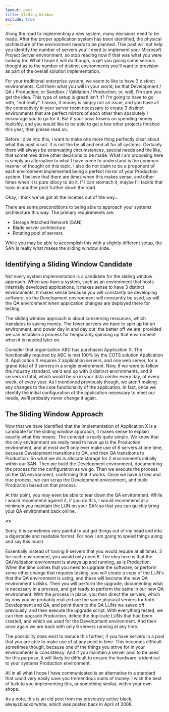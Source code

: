 ```yaml
---
layout: post
title: Sliding Window
exclude: true
---
```


Along the road to implementing a new system, many decisions need to be made. After the proper application system has been identified, the physical architecture of the environment needs to be planned. This post will not help you identify the number of servers you'll need to implement your Microsoft Project Server environment, so stop reading now if that was what you were looking for. What I hope it will do though, is get you giving some serious thought as to the number of distinct environments you'll want to provision as part of the overall solution implementation.

For your traditional enterprise system, we seem to like to have 3 distinct environments. Call them what you will in your world, be that Development / QA / Production, or Sandbox / Validation / Production, or, well, I'm sure you get the idea. This type of setup is great! Isn't it? I'm going to have to go with, "not really". I mean, if money is simply not an issue, and you have all the connectivity in your server room necessary to create 3 distinct environments that are perfect mirrors of each other then absolutely I encourage you to go for it. But if your boss frowns on spending money foolishly, and you would like to be able to get a few other projects finished this year, then please read on.

Before I dive into this, I want to make one more thing perfectly clear about what this post is not. It is not the be all and end all for all systems. Certainly there will always be extenuating circumstances, special needs and the like, that sometimes drive other decisions to be made. What I am proposing here is simply an alternative to what I have come to understand is the common manner of thought on this topic. I also do not claim to be a proponent of each environment implemented being a perfect mirror of your Production system. I believe that there are times when this makes sense, and other times when it is pure idiocy to do it. If I can stomach it, maybe I'll tackle that topic in another post further down the road.

Okay, I think we've got all the niceties out of the way...

There are some preconditions to being able to approach your systems architecture this way. The primary requirements are:

- Storage Attached Network (SAN)
- Blade server architecture
- Rotating pool of servers

While you may be able to accomplish this with a slightly different setup, the SAN is really what makes the sliding window slide.

## Identifying a Sliding Window Candidate

Not every system implementation is a candidate for the sliding window approach. When you have a system, such as an environment that hosts internally developed applications, it makes sense to have 3 distinct environments. It makes sense because you will constantly be developing software, so the Development environment will constantly be used, as will the QA environment when application changes are deployed there for testing.

The sliding window approach is about conserving resources, which translates to saving money. The fewer servers we have to spin up for an environment, and power day in and day out, the better off we are, provided we can establish a process for temporarily spinning up that environment when it is needed later on.

Consider that organization ABC has purchased Application X. The functionality required by ABC is met 100% by the COTS solution Application X. Application X requires 2 application servers, and one web server, for a grand total of 3 servers in a single environment. Now, if we were to follow the industry standard, we'd end up with 3 distinct environments, and 9 servers in total, which would be on in your data center every day, of every week, of every year. As I mentioned previously though, we aren't making any changes to the core functionality of the application. In fact, once we identify the initial configuration of the application necessary to meet our needs, we'll probably never change it again.

## The Sliding Window Approach

Now that we have identified that the implementation of Application X is a candidate for the sliding window approach, it makes sense to explain exactly what this means. The concept is really quite simple. We know that the only environment we really need to have up is the Production environment, and at most we'll only ever make use of 6 servers at one time, because Development transitions to QA, and then QA transitions to Production. So what we do is allocate storage for 2 environments initially within our SAN. Then we build the Development environment, documenting the process for the configuration as we go. Then we execute the process on the QA environment, confirming that it works. Once we have a tried and true process, we can scrap the Development environment, and build Production based on that process.

At this point, you may even be able to tear down the QA environment. While I would recommend against it, if you do this, I would recommend at a minimum you maintain the LUN on your SAN so that you can quickly bring your QA environment back online.

**<<sigh>>**

Sorry, it is sometimes very painful to put get things out of my head and into a digestable and readable format. For now I am going to speed things along and say this much.

Essentially instead of having 9 servers that you would require at all times, 3 for each environment, you would only need 6. The idea here is that the QA/Validation environment is always up and running, as is Production. When the time comes that you need to upgrade the software, or perform some other change that requires testing, you will create a copy of the LUN's that the QA environment is using, and these will become the new QA environment's disks. Then you will perform the upgrade, documenting what is necessary in a process, and get ready to perform the same in our new QA environment. With the process in place, you then direct the servers, which by now you've probably realized are the same physical servers for both Development and QA, and point them to the QA LUNs we saved off previously, and then execute the upgrade script. With everything tested, we can then upgrade Production, delete the duplicate LUNs that had been created, and which we used for the Development environment. And then once again we are back with only 6 servers running at any time.

The possibility does exist to reduce this further, if you have servers in a pool that you are able to make use of at any point in time. This becomes difficult sometimes though, because one of the things you strive for in your environments is consistency. And if you maintain a server pool to be used for this purpose, it will likely be difficult to ensure the hardware is identical to your systems Production environment.

All in all what I hope I have communicated is an alternative to a standard that could very easily save you tremendous sums of money. I wish the best of luck to you implementing this, or something similar, within your own shops.

As a note, this is an old post from my previously active black, alwaysblackorwhite, which was posted back in April of 2008.